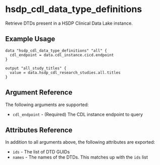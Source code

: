 # hsdp_cdl_data_type_definitions

Retrieve DTDs present in a HSDP Clinical Data Lake instance.

## Example Usage

```hcl
data "hsdp_cdl_data_type_definitions" "all" {
  cdl_endpoint = data.cdl_instance.cicd.endpoint
} 

output "all_study_titles" {
  value = data.hsdp_cdl_research_studies.all.titles
}
```

## Argument Reference

The following arguments are supported:

* `cdl_endpoint` - (Required) The CDL instance endpoint to query

## Attributes Reference

In addition to all arguments above, the following attributes are exported:

* `ids` -  The list of DTD GUIDs
* `names` - The names of the DTDs. This matches up with the `ids` list
